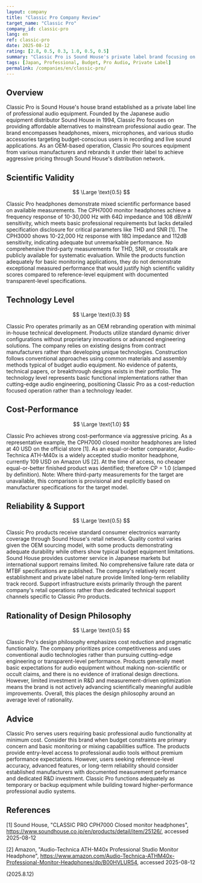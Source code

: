 ```yaml
---
layout: company
title: "Classic Pro Company Review"
target_name: "Classic Pro"
company_id: classic-pro
lang: en
ref: classic-pro
date: 2025-08-12
rating: [2.8, 0.5, 0.3, 1.0, 0.5, 0.5]
summary: "Classic Pro is Sound House's private label brand focusing on budget-friendly professional audio equipment with basic functionality but limited technical advancement."
tags: [Japan, Professional, Budget, Pro Audio, Private Label]
permalink: /companies/en/classic-pro/
---
```


## Overview

Classic Pro is Sound House's house brand established as a private label line of professional audio equipment. Founded by the Japanese audio equipment distributor Sound House in 1994, Classic Pro focuses on providing affordable alternatives to mainstream professional audio gear. The brand encompasses headphones, mixers, microphones, and various studio accessories targeting budget-conscious users in recording and live sound applications. As an OEM-based operation, Classic Pro sources equipment from various manufacturers and rebrands it under their label to achieve aggressive pricing through Sound House's distribution network.

## Scientific Validity

$$ \Large \text{0.5} $$

Classic Pro headphones demonstrate mixed scientific performance based on available measurements. The CPH7000 monitor headphones achieve a frequency response of 10-30,000 Hz with 64Ω impedance and 108 dB/mW sensitivity, which meets basic professional requirements but lacks detailed specification disclosure for critical parameters like THD and SNR [1]. The CPH3000 shows 10-22,000 Hz response with 18Ω impedance and 112dB sensitivity, indicating adequate but unremarkable performance. No comprehensive third-party measurements for THD, SNR, or crosstalk are publicly available for systematic evaluation. While the products function adequately for basic monitoring applications, they do not demonstrate exceptional measured performance that would justify high scientific validity scores compared to reference-level equipment with documented transparent-level specifications.

## Technology Level

$$ \Large \text{0.3} $$

Classic Pro operates primarily as an OEM rebranding operation with minimal in-house technical development. Products utilize standard dynamic driver configurations without proprietary innovations or advanced engineering solutions. The company relies on existing designs from contract manufacturers rather than developing unique technologies. Construction follows conventional approaches using common materials and assembly methods typical of budget audio equipment. No evidence of patents, technical papers, or breakthrough designs exists in their portfolio. The technology level represents basic functional implementations rather than cutting-edge audio engineering, positioning Classic Pro as a cost-reduction focused operation rather than a technology leader.

## Cost-Performance

$$ \Large \text{1.0} $$

Classic Pro achieves strong cost-performance via aggressive pricing. As a representative example, the CPH7000 closed monitor headphones are listed at 40 USD on the official store [1]. As an equal-or-better comparator, Audio-Technica ATH-M40x is a widely accepted studio monitor headphone, currently 109 USD on Amazon US [2]. At the time of access, no cheaper equal-or-better finished product was identified; therefore CP = 1.0 (clamped by definition). Note: Where third-party measurements for the target are unavailable, this comparison is provisional and explicitly based on manufacturer specifications for the target model.

## Reliability & Support

$$ \Large \text{0.5} $$

Classic Pro products receive standard consumer electronics warranty coverage through Sound House's retail network. Quality control varies given the OEM sourcing model, with some products demonstrating adequate durability while others show typical budget equipment limitations. Sound House provides customer service in Japanese markets but international support remains limited. No comprehensive failure rate data or MTBF specifications are published. The company's relatively recent establishment and private label nature provide limited long-term reliability track record. Support infrastructure exists primarily through the parent company's retail operations rather than dedicated technical support channels specific to Classic Pro products.

## Rationality of Design Philosophy

$$ \Large \text{0.5} $$

Classic Pro's design philosophy emphasizes cost reduction and pragmatic functionality. The company prioritizes price competitiveness and uses conventional audio technologies rather than pursuing cutting-edge engineering or transparent-level performance. Products generally meet basic expectations for audio equipment without making non-scientific or occult claims, and there is no evidence of irrational design directions. However, limited investment in R&D and measurement-driven optimization means the brand is not actively advancing scientifically meaningful audible improvements. Overall, this places the design philosophy around an average level of rationality.

## Advice

Classic Pro serves users requiring basic professional audio functionality at minimum cost. Consider this brand when budget constraints are primary concern and basic monitoring or mixing capabilities suffice. The products provide entry-level access to professional audio tools without premium performance expectations. However, users seeking reference-level accuracy, advanced features, or long-term reliability should consider established manufacturers with documented measurement performance and dedicated R&D investment. Classic Pro functions adequately as temporary or backup equipment while building toward higher-performance professional audio systems.

## References

[1] Sound House, "CLASSIC PRO CPH7000 Closed monitor headphones", https://www.soundhouse.co.jp/en/products/detail/item/25126/, accessed 2025-08-12

[2] Amazon, "Audio-Technica ATH-M40x Professional Studio Monitor Headphone", https://www.amazon.com/Audio-Technica-ATHM40x-Professional-Monitor-Headphones/dp/B00HVLUR54, accessed 2025-08-12

(2025.8.12)
